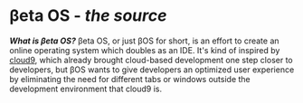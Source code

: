 &beta;eta OS - *the source*
===========================

***What is &beta;eta OS?***
&beta;eta OS, or just &beta;OS for short, is an effort to create an online operating system which doubles as an IDE. It's kind of inspired by [cloud9](http://c9.io/), which already brought cloud-based development one step closer to developers, but &beta;OS wants to give developers an optimized user experience by eliminating the need for different tabs or windows outside the development environment that cloud9 is.